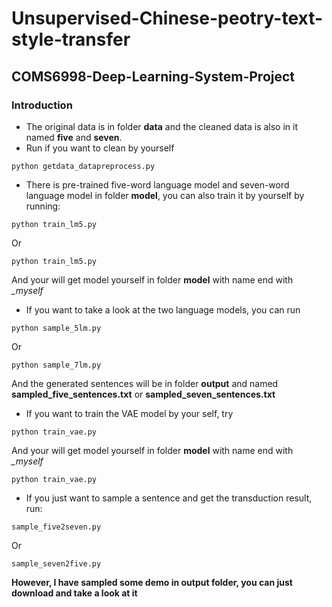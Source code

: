 # Unsupervised-Chinese-peotry-text-style-transfer  
## COMS6998-Deep-Learning-System-Project
### Introduction  
- The original data is in folder **data** and the cleaned data is also in it named **five** and **seven**. 
- Run if you want to clean by yourself
```
python getdata_datapreprocess.py
```
- There is pre-trained five-word language model and seven-word language model in folder **model**, you can also train it by yourself by running:

```
python train_lm5.py
```
Or

```
python train_lm5.py
```
And your will get model yourself in folder **model** with name end with *_myself*
- If you want to take a look at the two language models, you can run 

```
python sample_5lm.py
```
Or

```
python sample_7lm.py
```
And the generated sentences will be in folder **output** and named **sampled_five_sentences.txt** or **sampled_seven_sentences.txt**

- If you want to train the VAE model by your self, try
```
python train_vae.py
```
And your will get model yourself in folder **model** with name end with *_myself*
```
python train_vae.py
```
- If you just want to sample a sentence and get the transduction result, run:
```
sample_five2seven.py

```

Or 

```
sample_seven2five.py

```

**However, I have sampled some demo in output folder, you can just download and take a look at it**
